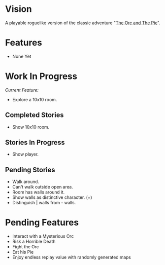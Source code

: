 Vision
======
A playable roguelike version of the classic adventure
"[The Orc and The Pie](http://www.instantdungeon.com/node/4)".

Features
========

* None Yet

Work In Progress
================

*Current Feature:*
* Explore a 10x10 room.

Completed Stories
-----------------
* Show 10x10 room.

Stories In Progress
-------------------
* Show player.

Pending Stories
---------------
* Walk around.
* Can't walk outside open area.
* Room has walls around it.
* Show walls as distinctive character. (+)
* Distinguish | walls from - walls.

Pending Features
================
* Interact with a Mysterious Orc
* Risk a Horrible Death
* Fight the Orc
* Eat his Pie
* Enjoy endless replay value with randomly generated maps
